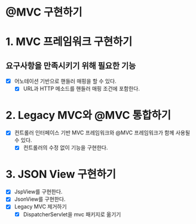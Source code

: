 # @MVC 구현하기

# 1. MVC 프레임워크 구현하기
## 요구사항을 만족시키기 위해 필요한 기능
- [x] 어노테이션 기반으로 핸들러 매핑을 할 수 있다.
  - [x] URL과 HTTP 메소드를 핸들러 매핑 조건에 포함한다.

# 2. Legacy MVC와 @MVC 통합하기
- [x] 컨트롤러 인터페이스 기반 MVC 프레임워크와 @MVC 프레임워크가 함께 사용될 수 있다.
  - [x] 컨트롤러의 수정 없이 기능을 구현한다.

# 3. JSON View 구현하기
- [x] JspView를 구현한다.
- [x] JsonView를 구현한다.
- [x] Legacy MVC 제거하기
  - [x] DispatcherServlet을 mvc 패키지로 옮기기
